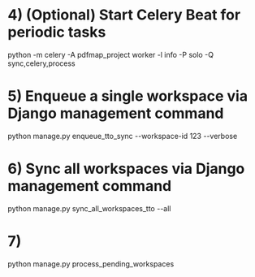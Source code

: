 # 4) (Optional) Start Celery Beat for periodic tasks
python -m celery -A pdfmap_project worker -l info -P solo -Q sync,celery,process

# 5) Enqueue a single workspace via Django management command
python manage.py enqueue_tto_sync --workspace-id 123 --verbose

# 6) Sync all workspaces via Django management command
python manage.py sync_all_workspaces_tto --all

# 7) 
python manage.py process_pending_workspaces